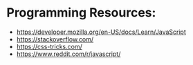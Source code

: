 # Programming Resources:

* https://developer.mozilla.org/en-US/docs/Learn/JavaScript
* https://stackoverflow.com/
* https://css-tricks.com/
* https://www.reddit.com/r/javascript/
